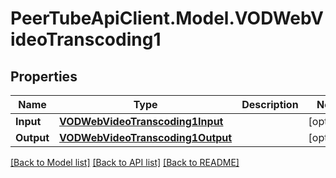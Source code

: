 # PeerTubeApiClient.Model.VODWebVideoTranscoding1

## Properties

Name | Type | Description | Notes
------------ | ------------- | ------------- | -------------
**Input** | [**VODWebVideoTranscoding1Input**](VODWebVideoTranscoding1Input.md) |  | [optional] 
**Output** | [**VODWebVideoTranscoding1Output**](VODWebVideoTranscoding1Output.md) |  | [optional] 

[[Back to Model list]](../README.md#documentation-for-models) [[Back to API list]](../README.md#documentation-for-api-endpoints) [[Back to README]](../README.md)

